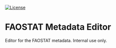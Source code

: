 [![License](http://img.shields.io/:license-GPL2-green.svg)](http://doge.gpl2-license.org)

# FAOSTAT Metadata Editor
Editor for the FAOSTAT metadata. Internal use only.
